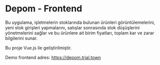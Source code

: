 # Depom - Frontend

Bu uygulama, işletmelerin stoklarında bulunan ürünleri
görüntülemelerini, yeni stok girişleri yapmalarını, satışlar
sonrasında stok düşüşlerini yönetmelerini sağlar ve bu
ürünlere ait birim fiyatları, toplam kar ve zarar bilgilerini
sunar.

Bu proje Vue.js ile geliştirilmiştir.

Demo frontend adres: https://depom.trial.town
